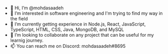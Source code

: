 - 👋 Hi, I’m @mohdasaadeh
- 👀 I’m interested in software engineering and I'm trying to find my way in the field
- 🌱 I’m currently getting experience in Node.js, React, JavaScript, TypeScript, HTML, CSS, Java, MongoDB, and MySQL
- 💞️ I’m looking to collaborate on any project that can be useful for my learnig journey.
- 📫 You can reach me on Discord: mohdasaadeh#8695

<!---
mohdasaadeh/mohdasaadeh is a ✨ special ✨ repository because its `README.md` (this file) appears on your GitHub profile.
You can click the Preview link to take a look at your changes.
--->
